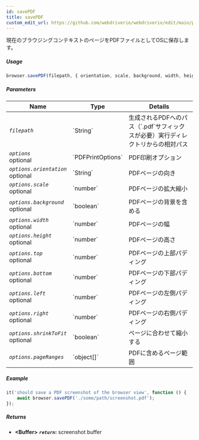 ```yaml
---
id: savePDF
title: savePDF
custom_edit_url: https://github.com/webdriverio/webdriverio/edit/main/packages/webdriverio/src/commands/browser/savePDF.ts
---
```


現在のブラウジングコンテキストのページをPDFファイルとしてOSに保存します。

##### Usage

```js
browser.savePDF(filepath, { orientation, scale, background, width, height, top, bottom, left, right, shrinkToFit, pageRanges })
```

##### Parameters

<table>
  <thead>
    <tr>
      <th>Name</th><th>Type</th><th>Details</th>
    </tr>
  </thead>
  <tbody>
    <tr>
      <td><code><var>filepath</var></code></td>
      <td>`String`</td>
      <td>生成されるPDFへのパス（`.pdf`サフィックスが必要）実行ディレクトリからの相対パス</td>
    </tr>
    <tr>
      <td><code><var>options</var></code><br /><span className="label labelWarning">optional</span></td>
      <td>`PDFPrintOptions`</td>
      <td>PDF印刷オプション</td>
    </tr>
    <tr>
      <td><code><var>options.orientation</var></code><br /><span className="label labelWarning">optional</span></td>
      <td>`String`</td>
      <td>PDFページの向き</td>
    </tr>
    <tr>
      <td><code><var>options.scale</var></code><br /><span className="label labelWarning">optional</span></td>
      <td>`number`</td>
      <td>PDFページの拡大縮小</td>
    </tr>
    <tr>
      <td><code><var>options.background</var></code><br /><span className="label labelWarning">optional</span></td>
      <td>`boolean`</td>
      <td>PDFページの背景を含める</td>
    </tr>
    <tr>
      <td><code><var>options.width</var></code><br /><span className="label labelWarning">optional</span></td>
      <td>`number`</td>
      <td>PDFページの幅</td>
    </tr>
    <tr>
      <td><code><var>options.height</var></code><br /><span className="label labelWarning">optional</span></td>
      <td>`number`</td>
      <td>PDFページの高さ</td>
    </tr>
    <tr>
      <td><code><var>options.top</var></code><br /><span className="label labelWarning">optional</span></td>
      <td>`number`</td>
      <td>PDFページの上部パディング</td>
    </tr>
    <tr>
      <td><code><var>options.bottom</var></code><br /><span className="label labelWarning">optional</span></td>
      <td>`number`</td>
      <td>PDFページの下部パディング</td>
    </tr>
    <tr>
      <td><code><var>options.left</var></code><br /><span className="label labelWarning">optional</span></td>
      <td>`number`</td>
      <td>PDFページの左側パディング</td>
    </tr>
    <tr>
      <td><code><var>options.right</var></code><br /><span className="label labelWarning">optional</span></td>
      <td>`number`</td>
      <td>PDFページの右側パディング</td>
    </tr>
    <tr>
      <td><code><var>options.shrinkToFit</var></code><br /><span className="label labelWarning">optional</span></td>
      <td>`boolean`</td>
      <td>ページに合わせて縮小する</td>
    </tr>
    <tr>
      <td><code><var>options.pageRanges</var></code></td>
      <td>`object[]`</td>
      <td>PDFに含めるページ範囲</td>
    </tr>
  </tbody>
</table>

##### Example

```js title="savePDF.js"
it('should save a PDF screenshot of the browser view', function () {
    await browser.savePDF('./some/path/screenshot.pdf');
});
```

##### Returns

- **&lt;Buffer&gt;**
            **<code><var>return</var></code>:**    screenshot buffer    